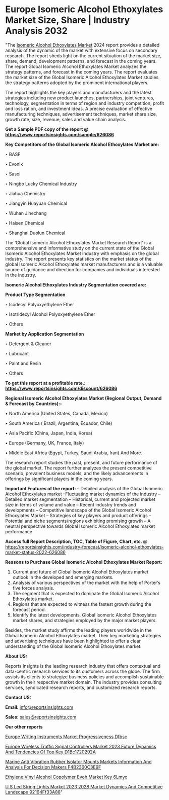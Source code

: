 # Europe Isomeric Alcohol Ethoxylates Market Size, Share | Industry Analysis 2032

"The <a href=https://www.reportsinsights.com/sample/626086>Isomeric Alcohol Ethoxylates Market</a> 2024 report provides a detailed analysis of the dynamic of the market with extensive focus on secondary research. The report sheds light on the current situation of the market size, share, demand, development patterns, and forecast in the coming years. The report Global Isomeric Alcohol Ethoxylates Market analyzes the strategy patterns, and forecast in the coming years. The report evaluates the market size of the Global Isomeric Alcohol Ethoxylates Market studies the strategy patterns adopted by the prominent international players.

The report highlights the key players and manufacturers and the latest strategies including new product launches, partnerships, joint ventures, technology, segmentation in terms of region and industry competition, profit and loss ration, and investment ideas. A precise evaluation of effective manufacturing techniques, advertisement techniques, market share size, growth rate, size, revenue, sales and value chain analysis.

<strong>Get a Sample PDF copy of the report @ <a href=https://www.reportsinsights.com/sample/626086 style=color:#0000ff;>https://www.reportsinsights.com/sample/626086</a></strong>

<strong>Key Competitors of the Global Isomeric Alcohol Ethoxylates Market are:</strong>

‣ BASF

‣ Evonik

‣ Sasol

‣ Ningbo Lucky Chemical Industry

‣ Jiahua Chemistry

‣ Jiangyin Huayuan Chemical

‣ Wuhan Jihechang

‣ Haisen Chemical

‣ Shanghai Duolun Chemical

The ‘Global Isomeric Alcohol Ethoxylates Market Research Report’ is a comprehensive and informative study on the current state of the Global Isomeric Alcohol Ethoxylates Market industry with emphasis on the global industry. The report presents key statistics on the market status of the global Isomeric Alcohol Ethoxylates market manufacturers and is a valuable source of guidance and direction for companies and individuals interested in the industry.

<strong>Isomeric Alcohol Ethoxylates Industry Segmentation covered are:</strong>

<strong>Product Type Segmentation</strong>

‣    Isodecyl Polyoxyethylene Ether

‣ Isotridecyl Alcohol Polyoxyethylene Ether

‣ Others

<strong>Market by Application Segmentation</strong>

‣   Detergent & Cleaner

‣ Lubricant

‣ Paint and Resin

‣ Others

<strong>To get this report at a profitable rate.: <a href=https://www.reportsinsights.com/discount/626086 style=color:#0000ff;>https://www.reportsinsights.com/discount/626086</a></strong>

<strong>Regional Isomeric Alcohol Ethoxylates Market (Regional Output, Demand &amp; Forecast by Countries):-</strong>

• North America (United States, Canada, Mexico)

• South America ( Brazil, Argentina, Ecuador, Chile)

• Asia Pacific (China, Japan, India, Korea)

• Europe (Germany, UK, France, Italy)

• Middle East Africa (Egypt, Turkey, Saudi Arabia, Iran) And More.

The research report studies the past, present, and future performance of the global market. The report further analyzes the present competitive scenario, prevalent business models, and the likely advancements in offerings by significant players in the coming years.

<strong>Important Features of the report:</strong>
– Detailed analysis of the Global Isomeric Alcohol Ethoxylates market
–Fluctuating market dynamics of the industry
–Detailed market segmentation
– Historical, current and projected market size in terms of volume and value
– Recent industry trends and developments
– Competitive landscape of the Global Isomeric Alcohol Ethoxylates Market
– Strategies of key players and product offerings
– Potential and niche segments/regions exhibiting promising growth
– A neutral perspective towards Global Isomeric Alcohol Ethoxylates market performance

<strong>Access full Report Description, TOC, Table of Figure, Chart, etc. </strong>@   <a href=https://reportsinsights.com/industry-forecast/isomeric-alcohol-ethoxylates-market-status-2022-626086 style=color:#0000ff;>https://reportsinsights.com/industry-forecast/isomeric-alcohol-ethoxylates-market-status-2022-626086</a>

<strong>Reasons to Purchase Global Isomeric Alcohol Ethoxylates Market Report:</strong>
1. Current and future of Global Isomeric Alcohol Ethoxylates market outlook in the developed and emerging markets.
2. Analysis of various perspectives of the market with the help of Porter’s five forces analysis.
3. The segment that is expected to dominate the Global Isomeric Alcohol Ethoxylates market.
4. Regions that are expected to witness the fastest growth during the forecast period.
5. Identify the latest developments, Global Isomeric Alcohol Ethoxylates market shares, and strategies employed by the major market players.

Besides, the market study affirms the leading players worldwide in the Global Isomeric Alcohol Ethoxylates market. Their key marketing strategies and advertising techniques have been highlighted to offer a clear understanding of the Global Isomeric Alcohol Ethoxylates market.

<strong><strong>About US</strong>:</strong>

Reports Insights is the leading research industry that offers contextual and data-centric research services to its customers across the globe. The firm assists its clients to strategize business policies and accomplish sustainable growth in their respective market domain. The industry provides consulting services, syndicated research reports, and customized research reports.

<strong>Contact US:</strong>

<p class=><b>Email:</b> <a href=mailto:info@reportsinsights.com>info@reportsinsights.com</a></p>
<p class=><b>Sales:</b> <a href=mailto:sales@reportsinsights.com>sales@reportsinsights.com</a></p>

<strong>Our other reports</strong>

<a href=https://www.linkedin.com/pulse/europe-writing-instruments-market-progressiveness-dfbsc/>Europe Writing Instruments Market Progressiveness Dfbsc</a>

<a href=https://medium.com/@swatiga40/europe-wireless-traffic-signal-controllers-market-2023-future-dynamics-and-tendencies-of-top-key-d1bc1720292a>Europe Wireless Traffic Signal Controllers Market 2023 Future Dynamics And Tendencies Of Top Key D1Bc1720292A</a>

<a href=https://medium.com/@d7298290/marine-anti-vibration-rubber-isolator-mounts-markets-information-and-analysis-for-decision-makers-f4b2360c3e9f>Marine Anti Vibration Rubber Isolator Mounts Markets Information And Analysis For Decision Makers F4B2360C3E9F</a>

<a href=https://www.linkedin.com/pulse/ethylene-vinyl-alcohol-copolymer-evoh-market-key-6lmyc/>Ethylene Vinyl Alcohol Copolymer Evoh Market Key 6Lmyc</a>

<a href=https://medium.com/@nadeemkazi0003/u-s-led-string-lights-market-2023-2028-market-dynamics-and-competitive-landscape-92164ff33a88>U S Led String Lights Market 2023 2028 Market Dynamics And Competitive Landscape 92164Ff33A88</a>"
